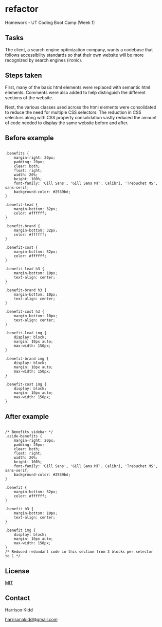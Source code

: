# refactor 
Homework - UT Coding Boot Camp (Week 1)

## Tasks 
The client, a search engine optimization company, wants a codebase that follows accessibility standards so that their own website will be more recognized by search engines (ironic).

## Steps taken
First, many of the basic html elements were replaced with semantic html elements.  Comments were also added to help distinguish the different sections of the website.

Next, the various classes used across the html elements were consolidated to reduce the need for multiple CSS selectors.  The reduction in CSS selectors along with CSS property consolidation vastly reduced the amount of code needed to display the same website before and after.

## Before example
```

.benefits {
    margin-right: 20px;
    padding: 20px;
    clear: both;
    float: right;
    width: 20%;
    height: 100%;
    font-family: 'Gill Sans', 'Gill Sans MT', Calibri, 'Trebuchet MS', sans-serif;
    background-color: #2589bd;
}

.benefit-lead {
    margin-bottom: 32px;
    color: #ffffff;
}

.benefit-brand {
    margin-bottom: 32px;
    color: #ffffff;
}

.benefit-cost {
    margin-bottom: 32px;
    color: #ffffff;
}

.benefit-lead h3 {
    margin-bottom: 10px;
    text-align: center;
}

.benefit-brand h3 {
    margin-bottom: 10px;
    text-align: center;
}

.benefit-cost h3 {
    margin-bottom: 10px;
    text-align: center;
}

.benefit-lead img {
    display: block;
    margin: 10px auto;
    max-width: 150px;
}

.benefit-brand img {
    display: block;
    margin: 10px auto;
    max-width: 150px;
}

.benefit-cost img {
    display: block;
    margin: 10px auto;
    max-width: 150px;
}

```
## After example
```

/* Benefits sidebar */
.aside-benefits {
    margin-right: 20px;
    padding: 20px;
    clear: both;
    float: right;
    width: 20%;
    height: 100%;
    font-family: 'Gill Sans', 'Gill Sans MT', Calibri, 'Trebuchet MS', sans-serif;
    background-color: #2589bd;
}

.benefit {
    margin-bottom: 32px;
    color: #ffffff; 
}

.benefit h3 {
    margin-bottom: 10px;
    text-align: center;
}

.benefit img {
    display: block;
    margin: 10px auto;
    max-width: 150px;
}
/* Reduced redundant code in this section from 3 blocks per selector to 1 */

```

## License
[MIT](https://choosealicense.com/licenses/mit/)

## Contact
Harrison Kidd

harrisonakidd@gmail.com
